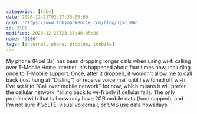 ```yaml
---
categories: [toby]
date: 2020-12-21T02:17:35-05:00
guid: 'https://www.tobymackenzie.com/blog/?p=3186'
id: 3186
modified: 2020-12-21T23:27:40-05:00
name: '3186'
tags: [internet, phone, problem, tmobile]
---
```


My phone (Pixel 3a) has been dropping longer calls when using wi-fi calling over T-Mobile Home Internet.<!--more-->  It's happened about four times now, including once to T-Mobile support.  Once, after it dropped, it wouldn't allow me to call back (just hung at "Dialing") or receive voice mail until I switched off wi-fi.  I've set it to "Call over mobile network" for now, which means it will prefer the cellular network, falling back to wi-fi only if cellular fails.  The only problem with that is I now only have 2GB mobile data (hard capped), and I'm not sure if VoLTE, visual voicemail, or SMS use data nowadays.
